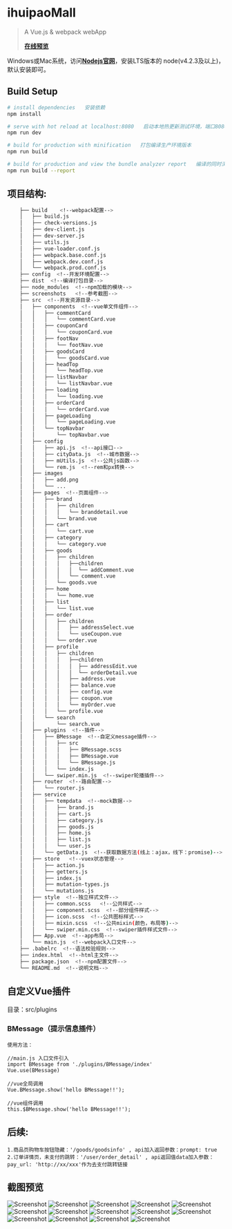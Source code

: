 # ihuipaoMall

> A Vue.js & webpack webApp
> 
> [**在线预览**](http://t.cn/RXGYel7)

Windows或Mac系统，访问[**Nodejs官网**](https://nodejs.org/)，安装LTS版本的
node(v4.2.3及以上)，默认安装即可。

## Build Setup

``` bash
# install dependencies   安装依赖
npm install

# serve with hot reload at localhost:8080   启动本地热更新测试环境，端口8080
npm run dev

# build for production with minification   打包编译生产环境版本
npm run build

# build for production and view the bundle analyzer report   编译的同时浏览打包分析报告
npm run build --report
```
## 项目结构:
``` bash
    ├── build    <!--webpack配置-->
    │   ├── build.js
    │   ├── check-versions.js
    │   ├── dev-client.js
    │   ├── dev-server.js
    │   ├── utils.js
    │   ├── vue-loader.conf.js
    │   ├── webpack.base.conf.js
    │   ├── webpack.dev.conf.js
    │   └── webpack.prod.conf.js
    ├── config  <!--开发环境配置-->
    ├── dist  <!--编译打包目录-->
    ├── node_modules  <!--npm加载的模块-->
    ├── screenshots   <!--参考截图-->
    ├── src  <!--开发资源目录-->
    │   ├── components  <!--vue单文件组件-->
    │   │   ├── commentCard
    │   │   │   └── commentCard.vue
    │   │   ├── couponCard 
    │   │   │   └── couponCard.vue
    │   │   ├── footNav
    │   │   │   └── footNav.vue
    │   │   ├── goodsCard
    │   │   │   └── goodsCard.vue
    │   │   ├── headTop
    │   │   │   └── headTop.vue
    │   │   ├── listNavbar
    │   │   │   └── listNavbar.vue
    │   │   ├── loading
    │   │   │   └── loading.vue
    │   │   ├── orderCard
    │   │   │   └── orderCard.vue
    │   │   ├── pageLoading
    │   │   │   └── pageLoading.vue
    │   │   └── topNavbar
    │   │       └── topNavbar.vue
    │   ├── config
    │   │   ├── api.js  <!--api接口-->
    │   │   ├── cityData.js  <!--城市数据-->
    │   │   ├── mUtils.js  <!--公共js函数-->
    │   │   └── rem.js  <!--rem和px转换-->
    │   ├── images
    │   │   ├── add.png
    │   │   └── ...
    │   ├── pages  <!--页面组件-->
    │   │   ├── brand
    │   │   │   ├── children 
    │   │   │   │   └── branddetail.vue
    │   │   │   └── brand.vue
    │   │   ├── cart
    │   │   │   └── cart.vue
    │   │   ├── category
    │   │   │   └── category.vue
    │   │   ├── goods
    │   │   │   ├── children 
    │   │   │   │   ├──children 
    │   │   │   │   │  └── addComment.vue
    │   │   │   │   └── comment.vue
    │   │   │   └── goods.vue
    │   │   ├── home
    │   │   │   └── home.vue
    │   │   ├── list
    │   │   │   └── list.vue
    │   │   ├── order
    │   │   │   ├── children 
    │   │   │   │   ├── addressSelect.vue
    │   │   │   │   └── useCoupon.vue
    │   │   │   └── order.vue
    │   │   ├── profile
    │   │   │   ├── children 
    │   │   │   │   ├──children 
    │   │   │   │   │  ├── addressEdit.vue
    │   │   │   │   │  └── orderDetail.vue
    │   │   │   │   ├── address.vue
    │   │   │   │   ├── balance.vue
    │   │   │   │   ├── config.vue
    │   │   │   │   ├── coupon.vue
    │   │   │   │   └── myOrder.vue
    │   │   │   └── profile.vue
    │   │   └── search
    │   │       └── search.vue
    │   ├── plugins  <!--插件-->
    │   │   ├── BMessage  <!--自定义message插件-->
    │   │   │   ├── src
    │   │   │   │   ├── BMessage.scss
    │   │   │   │   ├── BMessage.vue
    │   │   │   │   └── BMessage.js
    │   │   │   └── index.js
    │   │   └── swiper.min.js  <!--swiper轮播插件-->
    │   ├── router  <!--路由配置-->
    │   │   └── router.js
    │   ├── service
    │   │   ├── tempdata  <!--mock数据-->
    │   │   │   ├── brand.js
    │   │   │   ├── cart.js
    │   │   │   ├── category.js
    │   │   │   ├── goods.js
    │   │   │   ├── home.js
    │   │   │   ├── list.js
    │   │   │   └── user.js
    │   │   └── getData.js  <!--获取数据方法(线上：ajax，线下：promise)-->
    │   ├── store   <!--vuex状态管理-->
    │   │   ├── action.js
    │   │   ├── getters.js
    │   │   ├── index.js
    │   │   ├── mutation-types.js
    │   │   └── mutations.js
    │   ├── style  <!--独立样式文件-->
    │   │   ├── common.scss   <!--公共样式-->
    │   │   ├── component.scss  <!--部分组件样式-->
    │   │   ├── icon.scss  <!--公共图标样式-->
    │   │   ├── mixin.scss  <!--公共mixin(颜色，布局等)-->
    │   │   └── swiper.min.css  <!--swiper插件样式文件-->
    │   ├── App.vue  <!--app布局-->
    │   └── main.js  <!--webpack入口文件-->
    ├── .babelrc  <!--语法校验规则-->
    ├── index.html  <!--html主文件--> 
    ├── package.json  <!--npm配置文件-->
    └── README.md  <!--说明文档-->
```
## 自定义Vue插件

目录：src/plugins
### BMessage（提示信息插件）
```
使用方法：

//main.js 入口文件引入
import BMessage from './plugins/BMessage/index'
Vue.use(BMessage)
	
//vue全局调用
Vue.BMessage.show('hello BMessage!!');
	
//vue组件调用
this.$BMessage.show('hello BMessage!!');
```
## 后续:
    1.商品页购物车按钮隐藏：'/goods/goodsinfo' , api加入返回参数：prompt: true
    2.订单详情页，未支付的跳转：'/user/order_detail' , api返回值data加入参数：pay_url: 'http://xx/xxx'作为去支付跳转链接

## 截图预览

![Screenshot](http://o9kkuebr4.bkt.clouddn.com/ihuipaomall%E5%B1%8F%E5%B9%95%E5%BF%AB%E7%85%A7%202017-05-01%20%E4%B8%8B%E5%8D%882.43.56.png?imageView2/1/w/320/q/100)
![Screenshot](http://o9kkuebr4.bkt.clouddn.com/ihuipaomall%E5%B1%8F%E5%B9%95%E5%BF%AB%E7%85%A7%202017-05-01%20%E4%B8%8B%E5%8D%882.44.08.png?imageView2/1/w/320/q/100)
![Screenshot](http://o9kkuebr4.bkt.clouddn.com/ihuipaomall%E5%B1%8F%E5%B9%95%E5%BF%AB%E7%85%A7%202017-05-01%20%E4%B8%8B%E5%8D%882.44.23.png?imageView2/1/w/320/q/100)
![Screenshot](http://o9kkuebr4.bkt.clouddn.com/ihuipaomall%E5%B1%8F%E5%B9%95%E5%BF%AB%E7%85%A7%202017-05-01%20%E4%B8%8B%E5%8D%882.44.34.png?imageView2/1/w/320/q/100)
![Screenshot](http://o9kkuebr4.bkt.clouddn.com/ihuipaomall%E5%B1%8F%E5%B9%95%E5%BF%AB%E7%85%A7%202017-05-01%20%E4%B8%8B%E5%8D%882.44.45.png?imageView2/1/w/320/q/100)
![Screenshot](http://o9kkuebr4.bkt.clouddn.com/ihuipaomall%E5%B1%8F%E5%B9%95%E5%BF%AB%E7%85%A7%202017-05-01%20%E4%B8%8B%E5%8D%882.44.58.png?imageView2/1/w/320/q/100)
![Screenshot](http://o9kkuebr4.bkt.clouddn.com/ihuipaomall%E5%B1%8F%E5%B9%95%E5%BF%AB%E7%85%A7%202017-05-01%20%E4%B8%8B%E5%8D%882.45.24.png?imageView2/1/w/320/q/100)
![Screenshot](http://o9kkuebr4.bkt.clouddn.com/ihuipaomall%E5%B1%8F%E5%B9%95%E5%BF%AB%E7%85%A7%202017-05-01%20%E4%B8%8B%E5%8D%882.49.21.png?imageView2/1/w/320/q/100)
![Screenshot](http://o9kkuebr4.bkt.clouddn.com/ihuipaomall%E5%B1%8F%E5%B9%95%E5%BF%AB%E7%85%A7%202017-05-01%20%E4%B8%8B%E5%8D%882.49.50.png?imageView2/1/w/320/q/100)
![Screenshot](http://o9kkuebr4.bkt.clouddn.com/ihuipaomall%E5%B1%8F%E5%B9%95%E5%BF%AB%E7%85%A7%202017-05-01%20%E4%B8%8B%E5%8D%882.50.08.png?imageView2/1/w/320/q/100)
![Screenshot](http://o9kkuebr4.bkt.clouddn.com/ihuipaomall%E5%B1%8F%E5%B9%95%E5%BF%AB%E7%85%A7%202017-05-01%20%E4%B8%8B%E5%8D%882.52.25.png?imageView2/1/w/320/q/100)
![Screenshot](http://o9kkuebr4.bkt.clouddn.com/ihuipaomall%E5%B1%8F%E5%B9%95%E5%BF%AB%E7%85%A7%202017-05-01%20%E4%B8%8B%E5%8D%882.52.38.png?imageView2/1/w/320/q/100)
![Screenshot](http://o9kkuebr4.bkt.clouddn.com/ihuipaomall%E5%B1%8F%E5%B9%95%E5%BF%AB%E7%85%A7%202017-05-01%20%E4%B8%8B%E5%8D%882.52.46.png?imageView2/1/w/320/q/100)
![Screenshot](http://o9kkuebr4.bkt.clouddn.com/ihuipaomall%E5%B1%8F%E5%B9%95%E5%BF%AB%E7%85%A7%202017-05-01%20%E4%B8%8B%E5%8D%882.53.10.png?imageView2/1/w/320/q/100)

